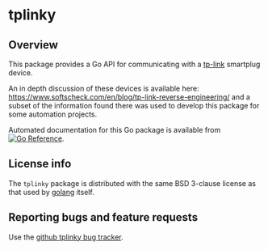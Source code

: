 # tplinky

## Overview

This package provides a Go API for communicating with a
[tp-link](https://www.tp-link.com/) smartplug device.

An in depth discussion of these devices is available here:
https://www.softscheck.com/en/blog/tp-link-reverse-engineering/ and a
subset of the information found there was used to develop this package
for some automation projects.

Automated documentation for this Go package is available from [![Go
Reference](https://pkg.go.dev/badge/zappem.net/pub/net/tplinky.svg)](https://pkg.go.dev/zappem.net/pub/net/tplinky).

## License info

The `tplinky` package is distributed with the same BSD 3-clause license
as that used by [golang](https://golang.org/LICENSE) itself.

## Reporting bugs and feature requests

Use the [github tplinky bug
tracker](https://github.com/tinkerator/tplinky/issues).
